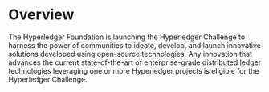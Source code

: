 # Overview
The Hyperledger Foundation is launching the Hyperledger Challenge to harness the power of communities to ideate, develop, and launch innovative solutions developed using open-source technologies. Any innovation that advances the current state-of-the-art of enterprise-grade distributed ledger technologies leveraging one or more Hyperledger projects is eligible for the Hyperledger Challenge. 
